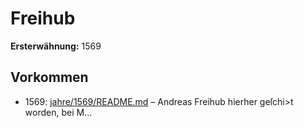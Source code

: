 # Freihub

**Ersterwähnung:** 1569

## Vorkommen
- 1569: [jahre/1569/README.md](../jahre/1569/README.md) – Andreas Freihub hierher geſchi>t
worden, bei M...
